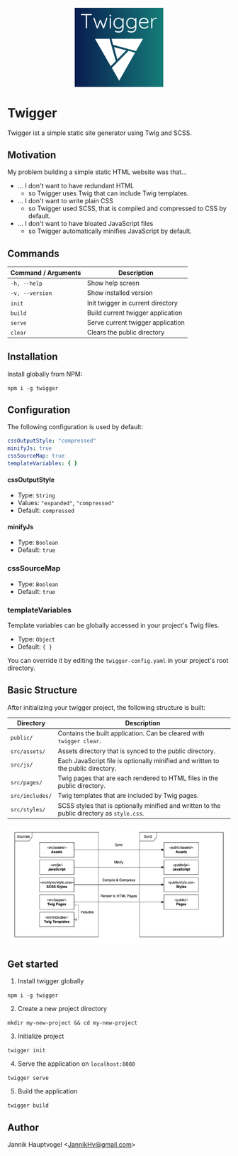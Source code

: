 <p align="center">
	<img src="https://raw.githubusercontent.com/JannikHv/twigger/master/assets/twigger-logo.svg" width="200">
</p>

# Twigger

Twigger ist a simple static site generator using Twig and SCSS.

## Motivation

My problem building a simple static HTML website was that...

- ... I don't want to have redundant HTML
  - so Twigger uses Twig that can include Twig templates.
- ... I don't want to write plain CSS
  - so Twigger used SCSS, that is compiled and compressed to CSS by default.
- ... I don't want to have bloated JavaScript files
  - so Twigger automatically minifies JavaScript by default.

## Commands

| Command / Arguments | Description                       |
| ------------------- | --------------------------------- |
| `-h, --help`        | Show help screen                  |
| `-v, --version`     | Show installed version            |
| `init`              | Init twigger in current directory |
| `build`             | Build current twigger application |
| `serve`             | Serve current twigger application |
| `clear`             | Clears the public directory       |

## Installation

Install globally from NPM:

`npm i -g twigger`

## Configuration

The following configuration is used by default:

```yaml
cssOutputStyle: "compressed"
minifyJs: true
cssSourceMap: true
templateVariables: { }
```

#### cssOutputStyle

- Type: `String`
- Values: `"expanded"`, `"compressed"`
- Default: `compressed`

#### minifyJs

- Type: `Boolean`
- Default: `true`

### cssSourceMap

- Type: `Boolean`
- Default: `true`

### templateVariables

Template variables can be globally accessed in your project's Twig files.

- Type: `Object`
- Default: `{ }`

You can override it by editing the `twigger-config.yaml` in your project's root directory.

## Basic Structure

After initializing your twigger project, the following structure is built:

| Directory         | Description                                                  |
| ----------------- | ------------------------------------------------------------ |
| `public/`         | Contains the built application. Can be cleared with `twigger clear`. |
| `src/assets/`     | Assets directory that is synced to the public directory.     |
| `src/js/`         | Each JavaScript file is optionally minified and written to the public directory. |
| `src/pages/`      | Twig pages that are each rendered to HTML files in the public directory. |
| `src/includes/`   | Twig templates that are included by Twig pages.             |
| `src/styles/`     | SCSS styles that is optionally minified and written to the public directory as `style.css`. |

<p align="center">
  <img src="https://raw.githubusercontent.com/JannikHv/twigger/master/assets/twigger-overview-v1.2.png">
</p>

## Get started

1. Install twigger globally

`npm i -g twigger`

2. Create a new project directory

`mkdir my-new-project && cd my-new-project`

3. Initialize project

`twigger init`

4. Serve the application on `localhost:8080`

`twigger serve`

5. Build the application

`twigger build`

## Author

Jannik Hauptvogel \<JannikHv@gmail.com\>
